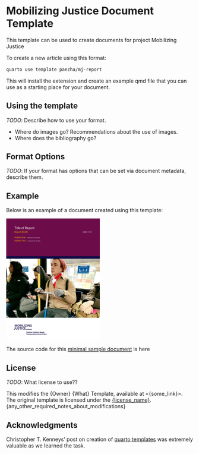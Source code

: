 
<!-- README.md is generated from README.Rmd. Please edit that file -->

# Mobilizing Justice Document Template

<!-- badges: start -->
<!-- badges: end -->

This template can be used to create documents for project Mobilizing
Justice

To create a new article using this format:

``` bash
quarto use template paezha/mj-report
```

This will install the extension and create an example qmd file that you
can use as a starting place for your document.

## Using the template

*TODO*: Describe how to use your format.

- Where do images go? Recommendations about the use of images.
- Where does the bibliography go?

## Format Options

*TODO*: If your format has options that can be set via document
metadata, describe them.

## Example

Below is an example of a document created using this template:

<!-- pdftools::pdf_convert('template.pdf',pages = 1) -->

<img src="template_1.png" style="width:50.0%" />

The source code for this [minimal sample document]((template.qmd)) is
here

## License

*TODO*: What license to use??

This modifies the {Owner} {What} Template, available at \<{some_link}\>.
The original template is licensed under the
[{license_name}](%7Blicense_link%7D).
{any_other_required_notes_about_modifications}

## Acknowledgments

Christopher T. Kenneys’ post on creation of [quarto
templates](https://christophertkenny.com/posts/2023-07-01-creating-quarto-journal-articles/)
was extremely valuable as we learned the task.
